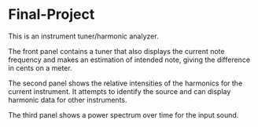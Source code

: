 # Final-Project 

This is an instrument tuner/harmonic analyzer.

The front panel contains a tuner that also displays the current note frequency and makes an estimation of intended note, 
giving the difference in cents on a meter.

The second panel shows the relative intensities of the harmonics for the current instrument. It attempts to identify the
source and can display harmonic data for other instruments.

The third panel shows a power spectrum over time for the input sound.
